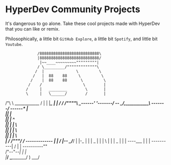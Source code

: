 # HyperDev Community Projects

It's dangerous to go alone. Take these cool projects made with HyperDev that you can like or remix.

Philosophically, a little bit `GitHub Explore`, a little bit `Spotify`, and little bit `Youtube`.


                  /88888888888888888888888888\
                  |88888888888888888888888888/
                   |~~____~~~~~~~~~"""""""""|
                  / \_________/"""""""""""""\
                 /  |              \         \
                /   |  88    88     \         \
               /    |  88    88      \         \
              /    /                  \        |
             /     |   ________        \       |
             \     |   \______/        /       |
  /"\         \     \____________     /        |
  | |__________\_        |  |        /        /
/""""\           \_------'  '-------/       --
\____/,___________\                 -------/
------*            |                    \
  ||               |                     \
  ||               |                 ^    \
  ||               |                | \    \
  ||               |                |  \    \
  ||               |                |   \    \
  \|              /                /"""\/    /
     -------------                |    |    /
     |\--_                        \____/___/
     |   |\-_                       |
     |   |   \_                     |
     |   |     \                    |
     |   |      \_                  |
     |   |        ----___           |
     |   |               \----------|
     /   |                     |     ----------""\
/"\--"--_|                     |               |  \
|_______/                      \______________/    )
                                              \___/

